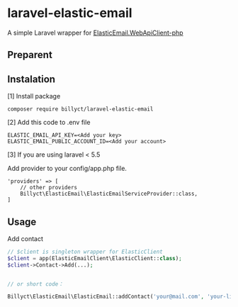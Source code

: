 # laravel-elastic-email

A simple Laravel wrapper for [ElasticEmail.WebApiClient-php](https://github.com/ElasticEmail/ElasticEmail.WebApiClient-php)

## Preparent


## Instalation

[1] Install package

```
composer require billyct/laravel-elastic-email
```


[2] Add this code to .env file

```
ELASTIC_EMAIL_API_KEY=<Add your key>
ELASTIC_EMAIL_PUBLIC_ACCOUNT_ID=<Add your account>
```

[3] If you are using laravel < 5.5

Add provider to your config/app.php file.

``` 
'providers' => [
	// other providers
	Billyct\ElasticEmail\ElasticEmailServiceProvider::class,
]

```

## Usage

Add contact

```php
// $client is singleton wrapper for ElasticClient
$client = app(ElasticEmailClient\ElasticClient::class);
$client->Contact->Add(...);


// or short code：

Billyct\ElasticEmail\ElasticEmail::addContact('your@mail.com', 'your-list-name', ['field_1' => 'test']);
```
